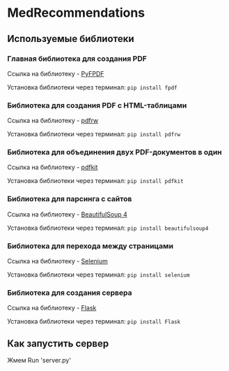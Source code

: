 # MedRecommendations
<h2>Используемые библиотеки</h2> 
<h3>Главная библиотека для создания PDF</h3>

Ссылка на библиотеку - [PyFPDF](https://pyfpdf.readthedocs.io/en/latest/)

Установка библиотеки через терминал: `pip install fpdf`

<h3>Библиотека для создания PDF с HTML-таблицами</h3>

Ссылка на библиотеку - [pdfrw](https://pypi.org/project/pdfrw/)

Установка библиотеки через терминал: `pip install pdfrw`

<h3>Библиотека для объединения двух PDF-документов в один</h3>

Ссылка на библиотеку - [pdfkit](https://pypi.org/project/pdfkit/)

Установка библиотеки через терминал: `pip install pdfkit`

<h3>Библиотека для парсинга с сайтов</h3>

Ссылка на библиотеку - [BeautifulSoup 4](https://pypi.org/project/beautifulsoup4/)

Установка библиотеки через терминал: `pip install beautifulsoup4`

<h3>Библиотека для перехода между страницами</h3>

Ссылка на библиотеку - [Selenium](https://pypi.org/project/selenium/)

Установка библиотеки через терминал: `pip install selenium`

<h3>Библиотека для создания сервера</h3>

Ссылка на библиотеку - [Flask](https://pypi.org/project/Flask/)

Установка библиотеки через терминал: `pip install Flask`

<h2>Как запустить сервер</h2>

Жмем Run 'server.py'
